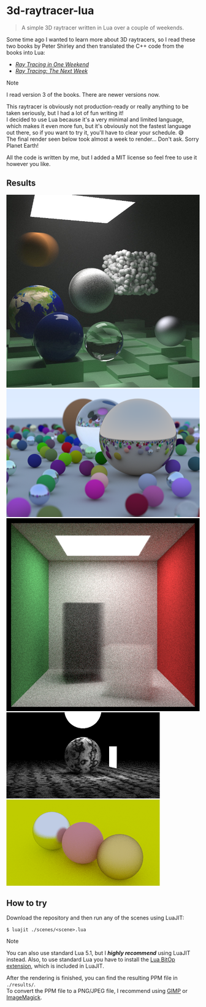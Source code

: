 # 3d-raytracer-lua

> A simple 3D raytracer written in Lua over a couple of weekends.

Some time ago I wanted to learn more about 3D raytracers, so I read these two books by Peter Shirley and then translated the C++ code from the books into Lua:
- [_Ray Tracing in One Weekend_](https://raytracing.github.io/v3/books/RayTracingInOneWeekend.html)
- [_Ray Tracing: The Next Week_](https://raytracing.github.io/v3/books/RayTracingTheNextWeek.html)

> [!NOTE]
> I read version 3 of the books. There are newer versions now.

This raytracer is obviously not production-ready or really anything to be taken seriously, but I had a lot of fun writing it!  
I decided to use Lua because it's a very minimal and limited language, which makes it even more fun, but it's obviously not the fastest language out there, so if you want to try it, you'll have to clear your schedule. 😅  
The final render seen below took almost a week to render... Don't ask. Sorry Planet Earth!

All the code is written by me, but I added a MIT license so feel free to use it however you like.


## Results

![Result - Final](./results/final-full.jpg)
![Result - Random](./results/random-full.png)
![Result - Cornell Box Smoke](./results/cornell_box_smoke.png)
![Result - Simple Light](./results/simple_light.png)
![Result - Three Spheres](./results/three_spheres.png)


## How to try

Download the repository and then run any of the scenes using LuaJIT:
```shell
$ luajit ./scenes/<scene>.lua
```
> [!NOTE]
> You can also use standard Lua 5.1, but I _**highly recommend**_ using LuaJIT instead.
> Also, to use standard Lua you have to install the [Lua BitOp extension](https://bitop.luajit.org/), which is included in LuaJIT.

After the rendering is finished, you can find the resulting PPM file in `./results/`.  
To convert the PPM file to a PNG/JPEG file, I recommend using [GIMP](https://www.gimp.org/) or [ImageMagick](https://imagemagick.org/).
